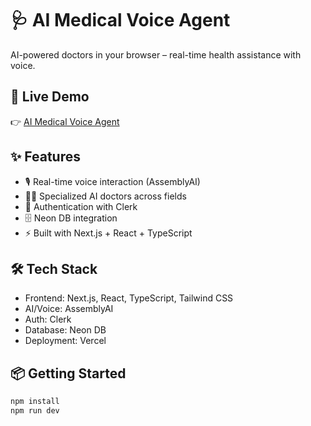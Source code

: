 # 🩺 AI Medical Voice Agent  

AI-powered doctors in your browser – real-time health assistance with voice.  

## 🚀 Live Demo  
👉 [AI Medical Voice Agent]()  

## ✨ Features  
- 🎙️ Real-time voice interaction (AssemblyAI)  
- 🧑‍⚕️ Specialized AI doctors across fields  
- 🔐 Authentication with Clerk  
- 🗄️ Neon DB integration  
- ⚡ Built with Next.js + React + TypeScript  

## 🛠️ Tech Stack  
- Frontend: Next.js, React, TypeScript, Tailwind CSS  
- AI/Voice: AssemblyAI  
- Auth: Clerk  
- Database: Neon DB  
- Deployment: Vercel  

## 📦 Getting Started  
```bash
npm install
npm run dev
